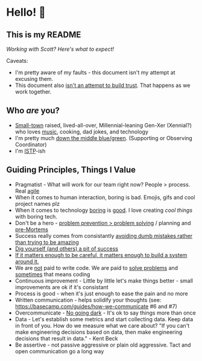 # Hello! 👋

## This is my README
*Working with Scott? Here's what to expect!*

Caveats:
* I'm pretty aware of my faults - this document isn't my attempt at excusing them.
* This document also [isn't an attempt to build trust](https://medium.com/@skamille/i-hate-manager-readmes-20a0dd9a70d0). That happens as we work together.

## Who _are_ you?
* [Small-town](https://cityofpage.org/) raised, lived-all-over, Millennial-leaning Gen-Xer (Xennial?) who loves [music](https://x.com/search?lang=en&q=(%23mixtape)%20(from%3AtapH20guru)&src=typed_query), cooking, dad jokes, and technology
* I'm pretty much [down the middle blue/green](https://www.wearebowline.com/blog/8-personality-types-a-deeper-dive-into-insights-discovery/). (Supporting or Observing Coordinator)
* I'm [ISTP](https://www.truity.com/personality-type/ISTP)-ish

## Guiding Principles, Things I Value
* Pragmatist - What will work for our team right now? People > process. Real [agile](https://agilemanifesto.org/)
* When it comes to human interaction, boring is bad. Emojis, gifs and cool project names plz
* When it comes to technology [boring](https://mcfunley.com/choose-boring-technology) is [good](http://boringtechnology.club/). I love creating *cool things* with boring tech.
* Don't be a hero - [problem prevention > problem solving](https://twitter.com/shreyas/status/1218724150312751104) / planning and [pre-Mortems](https://hbr.org/2007/09/performing-a-project-premortem)
* Success really comes from consistantly [avoiding dumb mistakes rather than trying to be amazing](https://fs.blog/avoiding-stupidity/)
* [Dig yourself (and others) a pit of success](https://blog.codinghorror.com/falling-into-the-pit-of-success/)
* [If it matters enough to be careful, it matters enough to build a system around it.](https://seths.blog/2018/11/quality-and-effort/)
* We are [not](https://blog.codinghorror.com/can-your-team-pass-the-elevator-test/) paid to write code. We are paid to [solve problems](https://levelup.gitconnected.com/the-problem-you-solve-is-more-important-than-the-code-you-write-d0e5493132c6) and [sometimes](https://blog.codinghorror.com/the-best-code-is-no-code-at-all/) that means coding
* Continuous improvement - Little by little let's make things better - small improvements are ok if it's consistant
* Process is good - when it's just enough to ease the pain and no more
* Written communication - helps solidify your thoughts (see: https://basecamp.com/guides/how-we-communicate #6 and #7)
* Overcommunicate - [No going dark](https://blog.codinghorror.com/dont-go-dark/) - It's ok to say things more than once
* Data - Let's establish some metrics and start collecting data. Keep data in front of you. How do we measure what we care about? "If you can't make engineering decisions based on data, then make engineering decisions that result in data." - Kent Beck
* Be assertive - not passive aggressive or plain old aggressive. Tact and open communication go a long way
